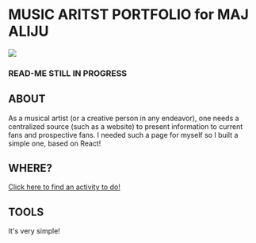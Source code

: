 # MUSIC ARITST PORTFOLIO for MAJ ALIJU

<!-- <img src="https://img.shields.io/badge/phase2-project-blue?style=flat-square&logo=appveyor"> -->
<img src="https://img.shields.io/badge/phase2-project-blue?style=flat-square&logo=appveyor">

### READ-ME STILL IN PROGRESS

## **ABOUT**
As a musical artist (or a creative person in any endeavor), one needs a centralized source (such as a website) to present information to current fans and prospective fans. 
I needed such a page for myself so I built a simple one, based on React!

## **WHERE?**
[Click here to find an activity to do!](http://MAJALIJU.COM/im-bored)

## **TOOLS**
It's very simple!


